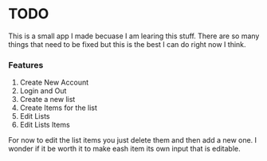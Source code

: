 TODO
==
This is a small app I made becuase I am learing this stuff. There are so many things that need to be fixed but this is the best I can do right now I think.

### Features
1. Create New Account
2. Login and Out
3. Create a new list
4. Create Items for the list
5. Edit Lists
6. Edit Lists Items

For now to edit the list items you just delete them and then add a new one. I wonder if it be worth it to make eash item its own input that is editable.
